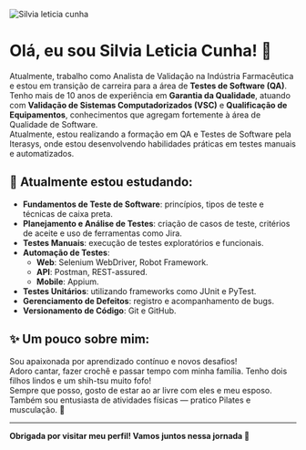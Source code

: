 ![Silvia leticia cunha](https://github.com/user-attachments/assets/88f2d808-ca8a-4493-aa91-53a8f5a579c5)
# Olá, eu sou Silvia Leticia Cunha! 👋

Atualmente, trabalho como Analista de Validação na Indústria Farmacêutica e estou em transição de carreira para a área de **Testes de Software (QA)**.  
Tenho mais de 10 anos de experiência em **Garantia da Qualidade**, atuando com **Validação de Sistemas Computadorizados (VSC)** e **Qualificação de Equipamentos**, conhecimentos que agregam fortemente à área de Qualidade de Software.  
Atualmente, estou realizando a formação em QA e Testes de Software pela Iterasys, onde estou desenvolvendo habilidades práticas em testes manuais e automatizados.

## 🌱 Atualmente estou estudando:

- **Fundamentos de Teste de Software**: princípios, tipos de teste e técnicas de caixa preta.
- **Planejamento e Análise de Testes**: criação de casos de teste, critérios de aceite e uso de ferramentas como Jira.
- **Testes Manuais**: execução de testes exploratórios e funcionais.
- **Automação de Testes**:
  - **Web**: Selenium WebDriver, Robot Framework.
  - **API**: Postman, REST-assured.
  - **Mobile**: Appium.
- **Testes Unitários**: utilizando frameworks como JUnit e PyTest.
- **Gerenciamento de Defeitos**: registro e acompanhamento de bugs.
- **Versionamento de Código**: Git e GitHub.

## ✨ Um pouco sobre mim:

Sou apaixonada por aprendizado contínuo e novos desafios!  
Adoro cantar, fazer crochê e passar tempo com minha família. Tenho dois filhos lindos e um shih-tsu muito fofo!  
Sempre que posso, gosto de estar ao ar livre com eles e meu esposo. Também sou entusiasta de atividades físicas — pratico Pilates e musculação. 🌳

---

**Obrigada por visitar meu perfil! Vamos juntos nessa jornada 🚀**
